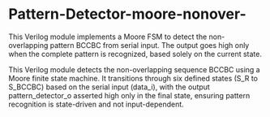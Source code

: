 # Pattern-Detector-moore-nonover-
This Verilog module implements a Moore FSM to detect the non-overlapping pattern BCCBC from serial input. The output goes high only when the complete pattern is recognized, based solely on the current state.

This Verilog module detects the non-overlapping sequence BCCBC using a Moore finite state machine. It transitions through six defined states (S_R to S_BCCBC) based on the serial input (data_i), with the output pattern_detector_o asserted high only in the final state, ensuring pattern recognition is state-driven and not input-dependent.
